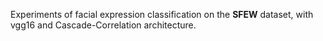 Experiments of facial expression classification on the **SFEW** dataset, with vgg16 and Cascade-Correlation architecture.
